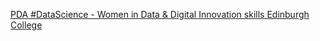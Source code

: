 [PDA #DataScience - Women in Data & Digital Innovation skills   Edinburgh College ](https://qi.tc/qi/7841)